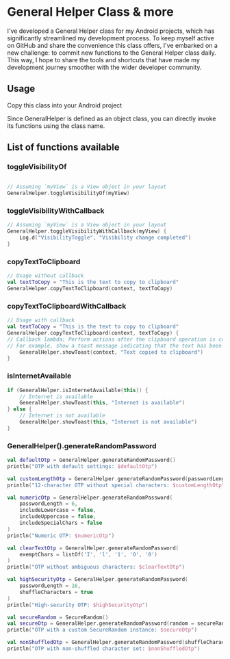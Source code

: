 # General Helper Class & more

I've developed a General Helper class for my Android projects, which has significantly streamlined my development process. To keep myself active on GitHub and share the convenience this class offers, I've embarked on a new challenge: to commit new functions to the General Helper class daily. This way, I hope to share the tools and shortcuts that have made my development journey smoother with the wider developer community.

## Usage
Copy this class into your Android project

Since GeneralHelper is defined as an object class, you can directly invoke its functions using the class name.

## List of functions available

### toggleVisibilityOf
```kotlin

// Assuming `myView` is a View object in your layout
GeneralHelper.toggleVisibilityOf(myView)

```
### toggleVisibilityWithCallback
```kotlin
// Assuming `myView` is a View object in your layout
GeneralHelper.toggleVisibilityWithCallback(myView) {
    Log.d("VisibilityToggle", "Visibility change completed")
}
```

### copyTextToClipboard
```kotlin
// Usage without callback
val textToCopy = "This is the text to copy to clipboard"
GeneralHelper.copyTextToClipboard(context, textToCopy)
```

### copyTextToClipboardWithCallback
```kotlin
// Usage with callback
val textToCopy = "This is the text to copy to clipboard"
GeneralHelper.copyTextToClipboard(context, textToCopy) {
// Callback lambda: Perform actions after the clipboard operation is completed
// For example, show a toast message indicating that the text has been copied 
    GeneralHelper.showToast(context, "Text copied to clipboard")
}
```

### isInternetAvailable
```kotlin
if (GeneralHelper.isInternetAvailable(this)) {
    // Internet is available
    GeneralHelper.showToast(this, "Internet is available")
} else {
    // Internet is not available
    GeneralHelper.showToast(this, "Internet is not available")
}
```

### GeneralHelper().generateRandomPassword
```kotlin
val defaultOtp = GeneralHelper.generateRandomPassword()
println("OTP with default settings: $defaultOtp")
```
```kotlin
val customLengthOtp = GeneralHelper.generateRandomPassword(passwordLength = 12, includeSpecialChars = false)
println("12-character OTP without special characters: $customLengthOtp")
```
```kotlin
val numericOtp = GeneralHelper.generateRandomPassword(
    passwordLength = 6,
    includeLowercase = false,
    includeUppercase = false,
    includeSpecialChars = false
)
println("Numeric OTP: $numericOtp")
```
```kotlin
val clearTextOtp = GeneralHelper.generateRandomPassword(
    exemptChars = listOf('I', 'l', '1', 'O', '0')
)
println("OTP without ambiguous characters: $clearTextOtp")
```

```kotlin
val highSecurityOtp = GeneralHelper.generateRandomPassword(
    passwordLength = 16,
    shuffleCharacters = true
)
println("High-security OTP: $highSecurityOtp")
```
```kotlin
val secureRandom = SecureRandom()
val secureOtp = GeneralHelper.generateRandomPassword(random = secureRandom)
println("OTP with a custom SecureRandom instance: $secureOtp")

```
```kotlin
val nonShuffledOtp = GeneralHelper.generateRandomPassword(shuffleCharacters = false)
println("OTP with non-shuffled character set: $nonShuffledOtp")

```